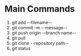 # Main Commands

1. git add --filename--
2. git commit -m --message--
3. git push origin --branch name--
4. git pull
5. git clone --repository path--
6. git status